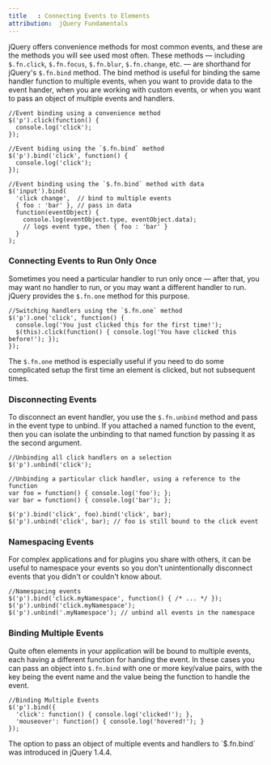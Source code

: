 ```yaml
---
title   : Connecting Events to Elements
attribution:  jQuery Fundamentals
---
```

jQuery offers convenience methods for most common events, and these are the
methods you will see used most often.  These methods — including `$.fn.click`,
`$.fn.focus`, `$.fn.blur`, `$.fn.change`, etc. — are shorthand for jQuery's
`$.fn.bind` method.  The bind method is useful for binding the same handler
function to multiple events, when you want to provide data to the event hander,
when you are working with custom events, or when you want to pass an object of
multiple events and handlers.

```
//Event binding using a convenience method
$('p').click(function() {
  console.log('click');
});
```

```
//Event biding using the `$.fn.bind` method
$('p').bind('click', function() {
  console.log('click');
});
```

```
//Event binding using the `$.fn.bind` method with data
$('input').bind(
  'click change',  // bind to multiple events
  { foo : 'bar' }, // pass in data
  function(eventObject) {
    console.log(eventObject.type, eventObject.data);
    // logs event type, then { foo : 'bar' }
  }
);
```

### Connecting Events to Run Only Once

Sometimes you need a particular handler to run only once — after that, you may
want no handler to run, or you may want a different handler to run.  jQuery
provides the `$.fn.one` method for this purpose.

```
//Switching handlers using the `$.fn.one` method
$('p').one('click', function() {
  console.log('You just clicked this for the first time!');
  $(this).click(function() { console.log('You have clicked this before!'); });
});
```

The `$.fn.one` method is especially useful if you need to do some complicated
setup the first time an element is clicked, but not subsequent times.

### Disconnecting Events

To disconnect an event handler, you use the `$.fn.unbind` method and pass in
the event type to unbind.  If you attached a named function to the event, then
you can isolate the unbinding to that named function by passing it as the
second argument.

```
//Unbinding all click handlers on a selection
$('p').unbind('click');
```

```
//Unbinding a particular click handler, using a reference to the function
var foo = function() { console.log('foo'); };
var bar = function() { console.log('bar'); };

$('p').bind('click', foo).bind('click', bar);
$('p').unbind('click', bar); // foo is still bound to the click event
```

### Namespacing Events

For complex applications and for plugins you share with others, it can be
useful to namespace your events so you don't unintentionally disconnect events
that you didn't or couldn't know about.

```
//Namespacing events
$('p').bind('click.myNamespace', function() { /* ... */ });
$('p').unbind('click.myNamespace');
$('p').unbind('.myNamespace'); // unbind all events in the namespace
```

### Binding Multiple Events

Quite often elements in your application will be bound to multiple events, each
having a different function for handing the event.  In these cases you can pass
an object into `$.fn.bind` with one or more key/value pairs, with the key being
the event name and the value being the function to handle the event.

```
//Binding Multiple Events
$('p').bind({
  'click': function() { console.log('clicked!'); },
  'mouseover': function() { console.log('hovered!'); }
});
```

<div class="note" markdown="1">
The option to pass an object of multiple events and handlers to `$.fn.bind` was
introduced in jQuery 1.4.4.
</div>

